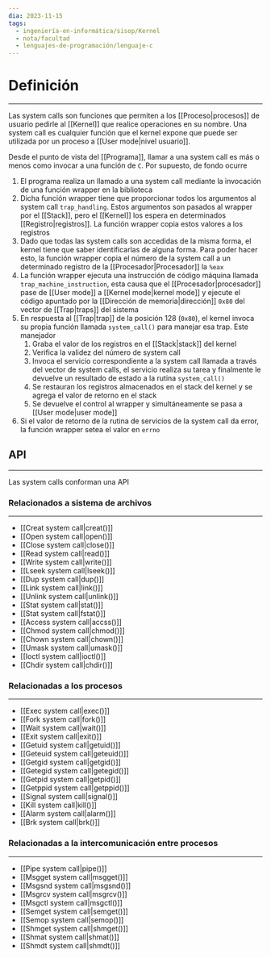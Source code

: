 ```yaml
---
dia: 2023-11-15
tags:
  - ingeniería-en-informática/sisop/Kernel
  - nota/facultad
  - lenguajes-de-programación/lenguaje-c
---
```

# Definición
---
Las system calls son funciones que permiten a los [[Proceso|procesos]] de usuario pedirle al [[Kernel]] que realice operaciones en su nombre. Una system call es cualquier función que el kernel expone que puede ser utilizada por un proceso a [[User mode|nivel usuario]].

Desde el punto de vista del [[Programa]], llamar a una system call es más o menos como invocar a una función de `C`. Por supuesto, de fondo ocurre
1. El programa realiza un llamado a una system call mediante la invocación de una función wrapper en la biblioteca
2. Dicha función wrapper tiene que proporcionar todos los argumentos al system call `trap_handling`. Estos argumentos son pasados al wrapper por el [[Stack]], pero el [[Kernel]] los espera en determinados [[Registro|registros]]. La función wrapper copia estos valores a los registros
3. Dado que todas las system calls son accedidas de la misma forma, el kernel tiene que saber identificarlas de alguna forma. Para poder hacer esto, la función wrapper copia el número de la system call a un determinado registro de la [[Procesador|Procesador]] la `%eax`
4. La función wrapper ejecuta una instrucción de código máquina llamada `trap_machine_instruction`, esta causa que el [[Procesador|procesador]] pase de [[User mode]] a [[Kernel mode|kernel mode]] y ejecute el código apuntado por la [[Dirección de memoria|dirección]] `0x80` del vector de [[Trap|traps]] del sistema
5. En respuesta al [[Trap|trap]] de la posición 128 (`0x80`), el kernel invoca su propia función llamada `system_call()` para manejar esa trap. Este manejador
	1. Graba el valor de los registros en el [[Stack|stack]] del kernel
	2. Verifica la validez del número de system call
	3. Invoca el servicio correspondiente a la system call llamada a través del vector de system calls, el servicio realiza su tarea y finalmente le devuelve un resultado de estado a la rutina `system_call()`
	4. Se restauran los registros almacenados en el stack del kernel y se agrega el valor de retorno en el stack
	5. Se devuelve el control al wrapper y simultáneamente se pasa a [[User mode|user mode]]
6. Si el valor de retorno de la rutina de servicios de la system call da error, la función wrapper setea el valor en `errno`

## API
---
Las system calls conforman una API

### Relacionados a sistema de archivos
---
* [[Creat system call|creat()]]
* [[Open system call|open()]]
* [[Close system call|close()]]
* [[Read system call|read()]]
* [[Write system call|write()]]
* [[Lseek system call|lseek()]]
* [[Dup system call|dup()]]
* [[Link system call|link()]]
* [[Unlink system call|unlink()]]
* [[Stat system call|stat()]]
* [[Stat system call|fstat()]]
* [[Access system call|accss()]]
* [[Chmod system call|chmod()]]
* [[Chown system call|chown()]]
* [[Umask system call|umask()]]
* [[Ioctl  system call|ioctl()]]
* [[Chdir system call|chdir()]]

### Relacionadas a los procesos
---
* [[Exec system call|exec()]]
* [[Fork system call|fork()]]
* [[Wait system call|wait()]]
* [[Exit system call|exit()]]
* [[Getuid system call|getuid()]]
* [[Geteuid system call|geteuid()]]
* [[Getgid system call|getgid()]]
* [[Getegid system call|getegid()]]
* [[Getpid system call|getpid()]]
* [[Getppid system call|getppid()]]
* [[Signal system call|signal()]]
* [[Kill system call|kill()]]
* [[Alarm system call|alarm()]]
* [[Brk system call|brk()]]

### Relacionadas a la intercomunicación entre procesos
---
* [[Pipe system call|pipe()]]
* [[Msgget system call|msgget()]]
* [[Msgsnd system call|msgsnd()]]
* [[Msgrcv system call|msgrcv()]]
* [[Msgctl system call|msgctl()]]
* [[Semget system call|semget()]]
* [[Semop system call|semop()]]
* [[Shmget system call|shmget()]]
* [[Shmat system call|shmat()]]
* [[Shmdt system call|shmdt()]]